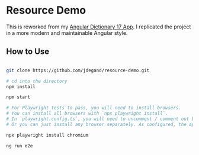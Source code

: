 # Resource Demo

This is reworked from my [Angular Dictionary 17 App](https://github.com/jdegand/angular-17-dictionary-app).  I replicated the project in a more modern and maintainable Angular style.

## How to Use

```bash

git clone https://github.com/jdegand/resource-demo.git

# cd into the directory
npm install

npm start

# For Playwright tests to pass, you will need to install browsers.
# You can install all browsers with `npx playwright install`.
# In `playwright.config.ts`, you will need to uncomment / comment out browsers to match what you have installed.
# Or you can just install any browser separately. As configured, the app expects the Chromium browser to be installed.

npx playwright install chromium

ng run e2e

```
